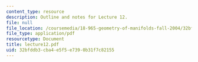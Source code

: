 ```yaml
---
content_type: resource
description: Outline and notes for Lecture 12.
file: null
file_location: /coursemedia/18-965-geometry-of-manifolds-fall-2004/32bfddb3cba4e5f5e7390b31f7c82155_lecture12.pdf
file_type: application/pdf
resourcetype: Document
title: lecture12.pdf
uid: 32bfddb3-cba4-e5f5-e739-0b31f7c82155
---
```

